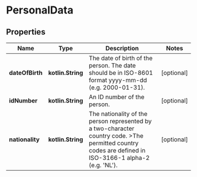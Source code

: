 
# PersonalData

## Properties
Name | Type | Description | Notes
------------ | ------------- | ------------- | -------------
**dateOfBirth** | **kotlin.String** | The date of birth of the person. The date should be in ISO-8601 format yyyy-mm-dd (e.g. 2000-01-31). |  [optional]
**idNumber** | **kotlin.String** | An ID number of the person. |  [optional]
**nationality** | **kotlin.String** | The nationality of the person represented by a two-character country code. &gt;The permitted country codes are defined in ISO-3166-1 alpha-2 (e.g. &#39;NL&#39;). |  [optional]



